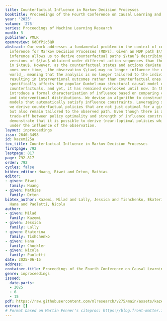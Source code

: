 ```yaml
---
title: Counterfactual Influence in Markov Decision Processes
booktitle: Proceedings of the Fourth Conference on Causal Learning and Reasoning
year: '2025'
volume: '275'
series: Proceedings of Machine Learning Research
month: 5
publisher: PMLR
openreview: KdDfPic5QR
abstract: Our work addresses a fundamental problem in the context of counterfactual
  inference for Markov Decision Processes (MDPs). Given an MDP path $\tau$, counterfactual
  inference allows us to derive counterfactual paths $\tau’$ describing _what-if_
  versions of $\tau$ obtained under different action sequences than those observed
  in $\tau$. However, as the counterfactual states and actions deviate from the observed
  ones over time, _the observation $\tau$ may no longer influence the counterfactual
  world_, meaning that the analysis is no longer tailored to the individual observation,
  resulting in interventional outcomes rather than counterfactual ones. This issue
  specifically affects the popular Gumbel-max structural causal model used for MDP
  counterfactuals, and yet, it has remained overlooked until now. In this work, we
  introduce a formal characterisation of influence based on comparing counterfactual
  and interventional distributions. We devise an algorithm to construct counterfactual
  models that automatically satisfy influence constraints. Leveraging such models,
  we derive counterfactual policies that are not just optimal for a given reward structure
  but also remain tailored to the observed path. Even though there is an unavoidable
  trade-off between policy optimality and strength of influence constraints, our experiments
  demonstrate that it is possible to derive (near-)optimal policies while remaining
  under the influence of the observation.
layout: inproceedings
issn: 2640-3498
id: kazemi25a
tex_title: Counterfactual Influence in Markov Decision Processes
firstpage: 792
lastpage: 817
page: 792-817
order: 792
cycles: false
bibtex_editor: Huang, Biwei and Drton, Mathias
editor:
- given: Biwei
  family: Huang
- given: Mathias
  family: Drton
bibtex_author: Kazemi, Milad and Lally, Jessica and Tishchenko, Ekaterina and Chockler,
  Hana and Paoletti, Nicola
author:
- given: Milad
  family: Kazemi
- given: Jessica
  family: Lally
- given: Ekaterina
  family: Tishchenko
- given: Hana
  family: Chockler
- given: Nicola
  family: Paoletti
date: 2025-06-15
address:
container-title: Proceedings of the Fourth Conference on Causal Learning and Reasoning
genre: inproceedings
issued:
  date-parts:
  - 2025
  - 6
  - 15
pdf: https://raw.githubusercontent.com/mlresearch/v275/main/assets/kazemi25a/kazemi25a.pdf
extras: []
# Format based on Martin Fenner's citeproc: https://blog.front-matter.io/posts/citeproc-yaml-for-bibliographies/
---
```

